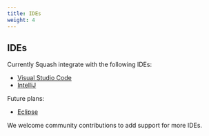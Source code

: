 ```yaml
---
title: IDEs
weight: 4
---
```


## IDEs

Currently Squash integrate with the following IDEs:
 - [Visual Studio Code](https://github.com/solo-io/squash-vscode.git)
 - [IntelliJ](https://www.jetbrains.com/idea/)
 
Future plans:
 - [Eclipse](https://eclipse.org/ide/)



We welcome community contributions to add support for more IDEs.
